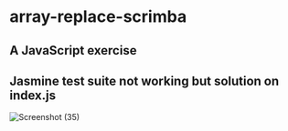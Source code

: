 # array-replace-scrimba
## A JavaScript exercise
## Jasmine test suite not working but solution on index.js
![Screenshot (35)](https://user-images.githubusercontent.com/85759426/141642579-1a6b9300-6167-4d4f-99f8-7b7c300f8820.png)
